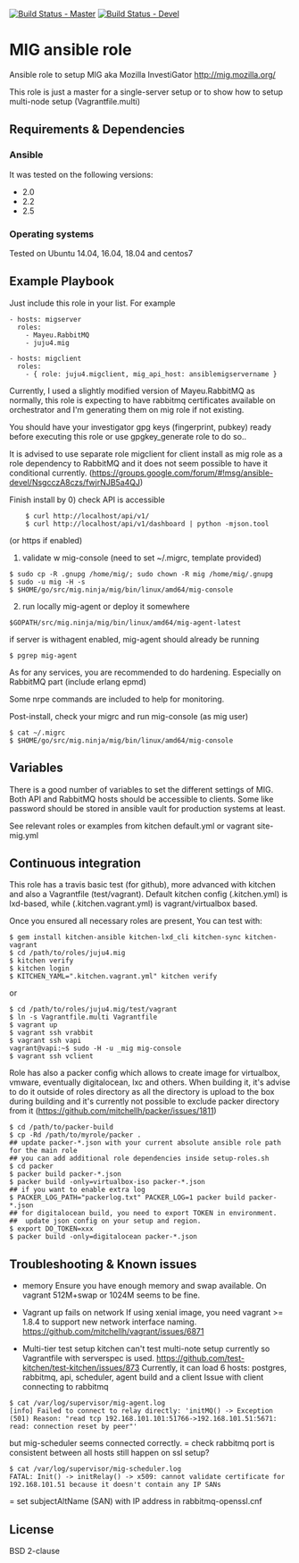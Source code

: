[![Build Status - Master](https://travis-ci.org/juju4/ansible-mig.svg?branch=master)](https://travis-ci.org/juju4/ansible-mig)
[![Build Status - Devel](https://travis-ci.org/juju4/ansible-mig.svg?branch=devel)](https://travis-ci.org/juju4/ansible-mig/branches)

# MIG ansible role

Ansible role to setup MIG aka Mozilla InvestiGator
http://mig.mozilla.org/

This role is just a master for a single-server setup or to show how to setup multi-node setup (Vagrantfile.multi)

## Requirements & Dependencies

### Ansible
It was tested on the following versions:
 * 2.0
 * 2.2
 * 2.5

### Operating systems

Tested on Ubuntu 14.04, 16.04, 18.04 and centos7

## Example Playbook

Just include this role in your list.
For example

```
- hosts: migserver
  roles:
    - Mayeu.RabbitMQ
    - juju4.mig

- hosts: migclient
  roles:
    - { role: juju4.migclient, mig_api_host: ansiblemigservername }

```

Currently, I used a slightly modified version of Mayeu.RabbitMQ as normally, this role is expecting to have rabbitmq certificates available on orchestrator and I'm generating them on mig role if not existing.

You should have your investigator gpg keys (fingerprint, pubkey) ready before executing this role or use gpgkey_generate role to do so..

It is advised to use separate role migclient for client install as mig role as a role dependency to RabbitMQ and it does not seem possible to have it conditional currently. (https://groups.google.com/forum/#!msg/ansible-devel/NsgcczA8czs/fwjrNJB5a4QJ)

Finish install by
0) check API is accessible
```
    $ curl http://localhost/api/v1/
    $ curl http://localhost/api/v1/dashboard | python -mjson.tool
```
(or https if enabled)
1) validate w mig-console (need to set ~/.migrc, template provided)
```
$ sudo cp -R .gnupg /home/mig/; sudo chown -R mig /home/mig/.gnupg
$ sudo -u mig -H -s
$ $HOME/go/src/mig.ninja/mig/bin/linux/amd64/mig-console
```
2) run locally mig-agent or deploy it somewhere
```
$GOPATH/src/mig.ninja/mig/bin/linux/amd64/mig-agent-latest
```
if server is withagent enabled, mig-agent should already be running
```
$ pgrep mig-agent
```
As for any services, you are recommended to do hardening.
Especially on RabbitMQ part (include erlang epmd)

Some nrpe commands are included to help for monitoring.

Post-install, check your migrc and run mig-console (as mig user)
```
$ cat ~/.migrc
$ $HOME/go/src/mig.ninja/mig/bin/linux/amd64/mig-console
```

## Variables

There is a good number of variables to set the different settings of MIG. Both API and RabbitMQ hosts should be accessible to clients.
Some like password should be stored in ansible vault for production systems at least.

See relevant roles or examples from kitchen default.yml or vagrant site-mig.yml

## Continuous integration

This role has a travis basic test (for github), more advanced with kitchen and also a Vagrantfile (test/vagrant).
Default kitchen config (.kitchen.yml) is lxd-based, while (.kitchen.vagrant.yml) is vagrant/virtualbox based.

Once you ensured all necessary roles are present, You can test with:
```
$ gem install kitchen-ansible kitchen-lxd_cli kitchen-sync kitchen-vagrant
$ cd /path/to/roles/juju4.mig
$ kitchen verify
$ kitchen login
$ KITCHEN_YAML=".kitchen.vagrant.yml" kitchen verify
```
or
```
$ cd /path/to/roles/juju4.mig/test/vagrant
$ ln -s Vagrantfile.multi Vagrantfile
$ vagrant up
$ vagrant ssh vrabbit
$ vagrant ssh vapi
vagrant@vapi:~$ sudo -H -u _mig mig-console
$ vagrant ssh vclient
```

Role has also a packer config which allows to create image for virtualbox, vmware, eventually digitalocean, lxc and others.
When building it, it's advise to do it outside of roles directory as all the directory is upload to the box during building 
and it's currently not possible to exclude packer directory from it (https://github.com/mitchellh/packer/issues/1811)
```
$ cd /path/to/packer-build
$ cp -Rd /path/to/myrole/packer .
## update packer-*.json with your current absolute ansible role path for the main role
## you can add additional role dependencies inside setup-roles.sh
$ cd packer
$ packer build packer-*.json
$ packer build -only=virtualbox-iso packer-*.json
## if you want to enable extra log
$ PACKER_LOG_PATH="packerlog.txt" PACKER_LOG=1 packer build packer-*.json
## for digitalocean build, you need to export TOKEN in environment.
##  update json config on your setup and region.
$ export DO_TOKEN=xxx
$ packer build -only=digitalocean packer-*.json
```


## Troubleshooting & Known issues

* memory
Ensure you have enough memory and swap available. On vagrant 512M+swap or 1024M seems to be fine.

* Vagrant up fails on network
If using xenial image, you need vagrant >= 1.8.4 to support new network interface naming.
https://github.com/mitchellh/vagrant/issues/6871

* Multi-tier test setup
kitchen can't test multi-note setup currently so Vagrantfile with serverspec is used.
https://github.com/test-kitchen/test-kitchen/issues/873
Currently, it can load 6 hosts: postgres, rabbitmq, api, scheduler, agent build and a client
Issue with client connecting to rabbitmq
```
$ cat /var/log/supervisor/mig-agent.log
[info] Failed to connect to relay directly: 'initMQ() -> Exception (501) Reason: "read tcp 192.168.101.101:51766->192.168.101.51:5671: read: connection reset by peer"'
```
but mig-scheduler seems connected correctly.
= check rabbitmq port is consistent between all hosts
  still happen on ssl setup?

```
$ cat /var/log/supervisor/mig-scheduler.log
FATAL: Init() -> initRelay() -> x509: cannot validate certificate for 192.168.101.51 because it doesn't contain any IP SANs
```
= set subjectAltName (SAN) with IP address in rabbitmq-openssl.cnf


## License

BSD 2-clause



